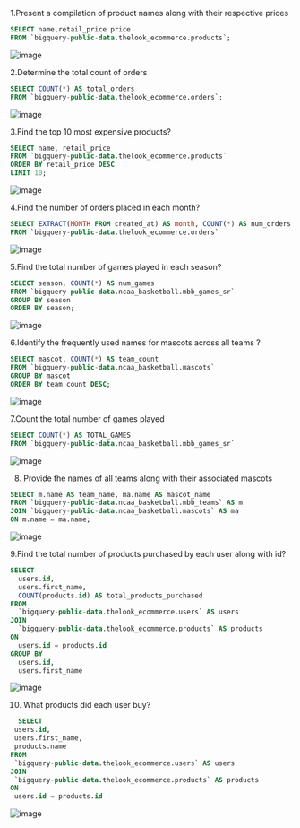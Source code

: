 1.Present a compilation of product names along with their respective prices
```SQL
SELECT name,retail_price price
FROM `bigquery-public-data.thelook_ecommerce.products`;
```

![image](https://github.com/dijalvincent/BigQuery/assets/154268649/7e6a45bc-93b2-412f-b558-1357b7353e51)

2.Determine the total count of orders
```SQL
SELECT COUNT(*) AS total_orders
FROM `bigquery-public-data.thelook_ecommerce.orders`;
```
![image](https://github.com/dijalvincent/BigQuery/assets/154268649/b2ea12ad-bb3d-4818-817b-421eeea378d1)

3.Find the top 10 most expensive products?
```SQL
SELECT name, retail_price
FROM `bigquery-public-data.thelook_ecommerce.products`
ORDER BY retail_price DESC
LIMIT 10;
```
![image](https://github.com/dijalvincent/BigQuery/assets/154268649/a32a8eef-6432-4278-bc9d-7a0b7d72c037)

4.Find the number of orders placed in each month?
```SQL
SELECT EXTRACT(MONTH FROM created_at) AS month, COUNT(*) AS num_orders
FROM `bigquery-public-data.thelook_ecommerce.orders`
```
![image](https://github.com/dijalvincent/BigQuery/assets/154268649/7e0b7103-37e6-4c37-9bf4-6d1be3f165ad)

5.Find the total number of games played in each season?
```SQL
SELECT season, COUNT(*) AS num_games
FROM `bigquery-public-data.ncaa_basketball.mbb_games_sr`
GROUP BY season
ORDER BY season;
```
![image](https://github.com/dijalvincent/BigQuery/assets/154268649/d637ac22-cf38-4e9a-b8ad-faca59032f6f)

6.Identify the frequently used names for mascots across all teams ?
```SQL
SELECT mascot, COUNT(*) AS team_count
FROM `bigquery-public-data.ncaa_basketball.mascots`
GROUP BY mascot
ORDER BY team_count DESC;
```
![image](https://github.com/dijalvincent/BigQuery/assets/154268649/955eabda-8fc1-4677-87e8-fca077cf627b)

7.Count the total number of games played
```SQL
SELECT COUNT(*) AS TOTAL_GAMES
FROM `bigquery-public-data.ncaa_basketball.mbb_games_sr`
```
![image](https://github.com/dijalvincent/BigQuery/assets/154268649/11491026-1bc7-4f8c-b330-6a26d30ce2f6)

 8.	Provide the names of all teams along with their associated mascots
```SQL
SELECT m.name AS team_name, ma.name AS mascot_name
FROM `bigquery-public-data.ncaa_basketball.mbb_teams` AS m
JOIN `bigquery-public-data.ncaa_basketball.mascots` AS ma
ON m.name = ma.name;
```
![image](https://github.com/dijalvincent/BigQuery/assets/154268649/8411541f-c119-438e-84ae-ed65e5a9d6e7)

9.Find the total number of products purchased by each user along with id?
```SQL
SELECT
  users.id,
  users.first_name,
  COUNT(products.id) AS total_products_purchased
FROM
  `bigquery-public-data.thelook_ecommerce.users` AS users
JOIN
  `bigquery-public-data.thelook_ecommerce.products` AS products
ON
  users.id = products.id
GROUP BY
  users.id,
  users.first_name
```
![image](https://github.com/dijalvincent/BigQuery/assets/154268649/ff7e5842-ba79-47af-8801-6e3a7f5f3236)

10. What products did each user buy?
 ```SQL
   SELECT
  users.id,
  users.first_name,
  products.name
FROM
  `bigquery-public-data.thelook_ecommerce.users` AS users
JOIN
  `bigquery-public-data.thelook_ecommerce.products` AS products
ON
  users.id = products.id
 ```
![image](https://github.com/dijalvincent/BigQuery/assets/154268649/02ceb9d8-48db-4830-8b2a-7ee95e649c06)


